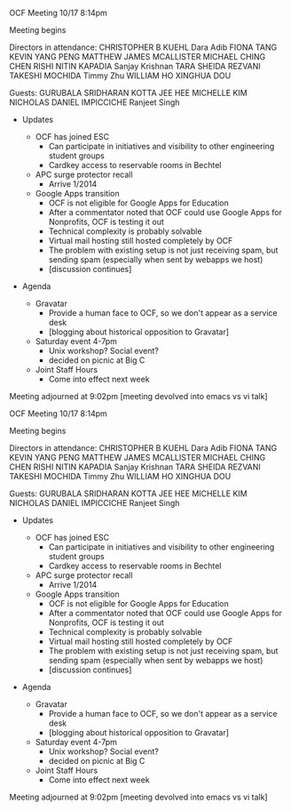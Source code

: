 OCF Meeting
10/17 8:14pm

Meeting begins

Directors in attendance:
CHRISTOPHER B KUEHL <ckuehl>
Dara Adib <daradib>
FIONA TANG <ftang>
KEVIN YANG PENG <kpengboy>
MATTHEW JAMES MCALLISTER <mattmcal>
MICHAEL CHING CHEN <mmchen>
RISHI NITIN KAPADIA <rishikap>
Sanjay Krishnan <sanjayk>
TARA SHEIDA REZVANI <tararez>
TAKESHI MOCHIDA <tmochida>
Timmy Zhu <tzhu>
WILLIAM HO <willh>
XINGHUA DOU <xinghuad>

Guests:
GURUBALA SRIDHARAN KOTTA <gurubala>
JEE HEE MICHELLE KIM <jhmk>
NICHOLAS DANIEL IMPICCICHE <nickimp>
Ranjeet Singh <ranjeet>

- Updates
    - OCF has joined ESC
        - Can participate in initiatives and visibility to other engineering student groups
        - Cardkey access to reservable rooms in Bechtel
    - APC surge protector recall
        - Arrive 1/2014
    - Google Apps transition
        - OCF is not eligible for Google Apps for Education
        - After a commentator noted that OCF could use Google Apps for Nonprofits, OCF is testing it out
        - Technical complexity is probably solvable
        - Virtual mail hosting still hosted completely by OCF
        - The problem with existing setup is not just receiving spam, but sending spam (especially when sent by webapps we host)
        - [discussion continues]

- Agenda
    - Gravatar
        - Provide a human face to OCF, so we don't appear as a service desk
        - [blogging about historical opposition to Gravatar]
    - Saturday event 4-7pm
        - Unix workshop? Social event?
        - decided on picnic at Big C
    - Joint Staff Hours
        - Come into effect next week

Meeting adjourned at 9:02pm
[meeting devolved into emacs vs vi talk]

OCF Meeting
10/17 8:14pm

Meeting begins

Directors in attendance:
CHRISTOPHER B KUEHL <ckuehl>
Dara Adib <daradib>
FIONA TANG <ftang>
KEVIN YANG PENG <kpengboy>
MATTHEW JAMES MCALLISTER <mattmcal>
MICHAEL CHING CHEN <mmchen>
RISHI NITIN KAPADIA <rishikap>
Sanjay Krishnan <sanjayk>
TARA SHEIDA REZVANI <tararez>
TAKESHI MOCHIDA <tmochida>
Timmy Zhu <tzhu>
WILLIAM HO <willh>
XINGHUA DOU <xinghuad>

Guests:
GURUBALA SRIDHARAN KOTTA <gurubala>
JEE HEE MICHELLE KIM <jhmk>
NICHOLAS DANIEL IMPICCICHE <nickimp>
Ranjeet Singh <ranjeet>

- Updates
    - OCF has joined ESC
        - Can participate in initiatives and visibility to other engineering student groups
        - Cardkey access to reservable rooms in Bechtel
    - APC surge protector recall
        - Arrive 1/2014
    - Google Apps transition
        - OCF is not eligible for Google Apps for Education
        - After a commentator noted that OCF could use Google Apps for Nonprofits, OCF is testing it out
        - Technical complexity is probably solvable
        - Virtual mail hosting still hosted completely by OCF
        - The problem with existing setup is not just receiving spam, but sending spam (especially when sent by webapps we host)
        - [discussion continues]

- Agenda
    - Gravatar
        - Provide a human face to OCF, so we don't appear as a service desk
        - [blogging about historical opposition to Gravatar]
    - Saturday event 4-7pm
        - Unix workshop? Social event?
        - decided on picnic at Big C
    - Joint Staff Hours
        - Come into effect next week

Meeting adjourned at 9:02pm
[meeting devolved into emacs vs vi talk]


